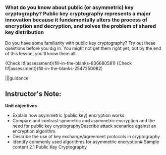 ### What do you know about public (or asymmetric) key  cryptography? Public key cryptography represents a major innovation because it fundamentally alters the process of encryption and decryption, and solves the problem of shared key distribution  

Do you have some familiarity with public key cryptography? Try out these  questions before you dig in. You might not get them right yet, but by the end of this lesson, you'll know them all.

{Check It!|assessment}(fill-in-the-blanks-836680581)
{Check It!|assessment}(fill-in-the-blanks-2547250082)

|||guidance
 ## Instructor's Note:
 **Unit objectives**
- Explain how asymmetric (public key) encryption works
- Compare and contrast symmetric and asymmetric encryption and the need for public key cryptographyDescribe attack scenarios against an encryption algorithm.
- Describe the use of key exchange/agreement protocols in cryptography
- Identify commonly used algorithms for asymmetric encryption# Sample content 2.1 Public Key Cryptography